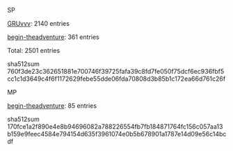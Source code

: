 SP

[GRUvvv](https://github.com/X33R00): 2140 entries

[begin-theadventure](https://github.com/begin-theadventure): 361 entries

Total: 2501 entries

sha512sum 760f3de23c362651881e700746f39725fafa39c8fd7fe050f75dcf6ec936fbf5cc1c1d3649c4f6f1172629febe55dde06fda70808d3b85b1c172ea66d761c26f

MP

[begin-theadventure](https://github.com/begin-theadventure): 85 entries

sha512sum 170fce1a2f890e4e8b94696082a788226554fb7fb184871764fc156c057aa13b159e9feec4584e794154d635f3961074e0b5b678901a1787e14d09e56c14bcdf
